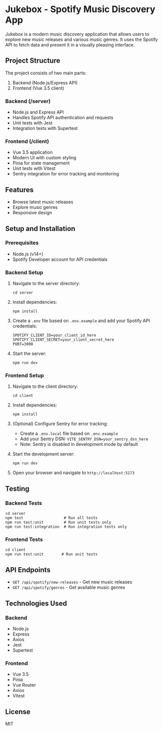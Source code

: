 # Jukebox - Spotify Music Discovery App

Jukebox is a modern music discovery application that allows users to explore new music releases and various music genres. It uses the Spotify API to fetch data and present it in a visually pleasing interface.

## Project Structure

The project consists of two main parts:

1. Backend (Node.js/Express API)
2. Frontend (Vue 3.5 client)

### Backend (/server)

- Node.js and Express API
- Handles Spotify API authentication and requests
- Unit tests with Jest
- Integration tests with Supertest

### Frontend (/client)

- Vue 3.5 application
- Modern UI with custom styling
- Pinia for state management
- Unit tests with Vitest
- Sentry integration for error tracking and monitoring

## Features

- Browse latest music releases
- Explore music genres
- Responsive design

## Setup and Installation

### Prerequisites

- Node.js (v14+)
- Spotify Developer account for API credentials

### Backend Setup

1. Navigate to the server directory:
   ```
   cd server
   ```

2. Install dependencies:
   ```
   npm install
   ```

3. Create a `.env` file based on `.env.example` and add your Spotify API credentials:
   ```
   SPOTIFY_CLIENT_ID=your_client_id_here
   SPOTIFY_CLIENT_SECRET=your_client_secret_here
   PORT=3000
   ```

4. Start the server:
   ```
   npm run dev
   ```

### Frontend Setup

1. Navigate to the client directory:
   ```
   cd client
   ```

2. Install dependencies:
   ```
   npm install
   ```

3. (Optional) Configure Sentry for error tracking:
   - Create a `.env.local` file based on `.env.example`
   - Add your Sentry DSN: `VITE_SENTRY_DSN=your_sentry_dsn_here`
   - Note: Sentry is disabled in development mode by default

4. Start the development server:
   ```
   npm run dev
   ```

5. Open your browser and navigate to `http://localhost:5173`

## Testing

### Backend Tests

```
cd server
npm test                  # Run all tests
npm run test:unit         # Run unit tests only
npm run test:integration  # Run integration tests only
```

### Frontend Tests

```
cd client
npm run test:unit        # Run unit tests
```

## API Endpoints

- `GET /api/spotify/new-releases` - Get new music releases
- `GET /api/spotify/genres` - Get available music genres

## Technologies Used

### Backend
- Node.js
- Express
- Axios
- Jest
- Supertest

### Frontend
- Vue 3.5
- Pinia
- Vue Router
- Axios
- Vitest

## License

MIT